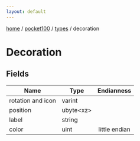 ```yaml
---
layout: default
---
```


[home](/)  /  [pocket100](/protocol/pocket100)  /  [types](/protocol/pocket100/types)  /  decoration

# Decoration

## Fields

Name | Type | Endianness
---|---|:---:
rotation and icon | varint | 
position | ubyte&lt;xz&gt; | 
label | string | 
color | uint | little endian

